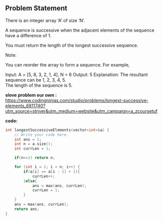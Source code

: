 ## Problem Statement

There is an integer array ‘A’ of size ‘N’.

A sequence is successive when the adjacent elements of the sequence have a difference of 1.

You must return the length of the longest successive sequence.

Note:

You can reorder the array to form a sequence. 
For example,

Input:
A = [5, 8, 3, 2, 1, 4], N = 6
Output:
5
Explanation: 
The resultant sequence can be 1, 2, 3, 4, 5.    
The length of the sequence is 5.


**slove problem our own :** https://www.codingninjas.com/studio/problems/longest-successive-elements_6811740?utm_source=striver&utm_medium=website&utm_campaign=a_zcoursetuf

**code:**
```cpp
int longestSuccessiveElements(vector<int>&a) {
    // Write your code here.
    int ans = 1;
    int n = a.size();
    int currLen = 1;

    if(n<=1) return n;

    for (int i = 1; i < n; i++) {
        if(a[i] == a[i - 1] + 1){
            currLen++;
        }else{
            ans = max(ans, currLen);
            currLen = 1;
        }
    }
    ans = max(ans, currLen);
    return ans;
}
```